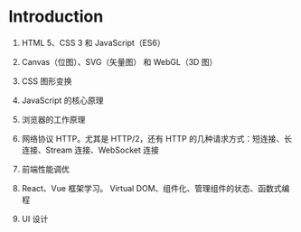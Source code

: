 # Introduction

1. HTML 5、CSS 3 和 JavaScript（ES6）

2. Canvas（位图）、SVG（矢量图） 和 WebGL（3D 图）

3. CSS 图形变换

4. JavaScript 的核心原理

5. 浏览器的工作原理

6. 网络协议 HTTP。尤其是 HTTP/2，还有 HTTP 的几种请求方式：短连接、长连接、Stream 连接、WebSocket 连接

7. 前端性能调优

8. React、Vue 框架学习。 Virtual DOM、组件化、管理组件的状态、函数式编程

9. UI 设计
